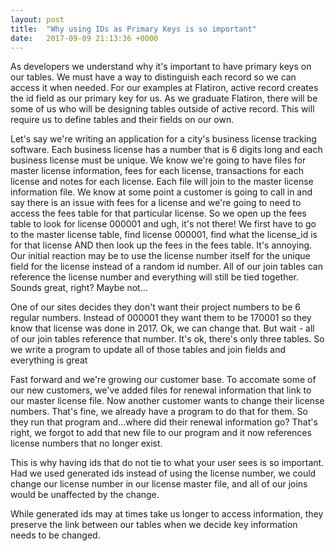 ```yaml
---
layout: post
title:  "Why using IDs as Primary Keys is so important"
date:   2017-09-09 21:13:36 +0000
---
```



As developers we understand why it's important to have primary keys on our tables.  We must have a way to distinguish each record so we can access it when needed.  For our examples at Flatiron, active record creates the id field as our primary key for us.  As we graduate Flatiron, there will be some of us who will be designing tables outside of active record.  This will require us to define tables and their fields on our own.<br>

Let's say we're writing an application for a city's business license tracking software.  Each business license has a number that is 6 digits long and each business license must be unique.  We know we're going to have files for master license information, fees for each license, transactions for each license and notes for each license.  Each file will join to the master license information file.  We know at some point a customer is going to call in and say there is an issue with fees for a license and we're going to need to access the fees table for that particular license. So we open up the fees table to look for license 000001 and ugh, it's not there!  We first have to go to the master license table, find license 000001, find what the license_id is for that license AND then look up the fees in the fees table.  It's annoying.  Our initial reaction may be to use the license number itself for the unique field for the license instead of a random id number.  All of our join tables can reference the license number and everything will still be tied together. Sounds great, right?  Maybe not...<br>

One of our sites decides they don't want their project numbers to be 6 regular numbers.  Instead of 000001 they want them to be 170001 so they know that license was done in 2017.  Ok, we can change that.  But wait - all of our join tables reference that number.  It's ok, there's only three tables.  So we write a program to update all of those tables and join fields and everything is great  <br>

Fast forward and we're growing our customer base.  To accomate some of our new customers, we've added files for renewal information that link to our master license file.  Now another customer wants to change their license numbers.  That's fine, we already have a program to do that for them.  So they run that program and...where did their renewal information go?  That's right, we forgot to add that new file to our program and it now references license numbers that no longer exist. <br>

This is why having ids that do not tie to what your user sees is so important.  Had we used generated ids instead of using the license number, we could change our license number in our license master file, and all of our joins would be unaffected by the change. <br>

While generated ids may at times take us longer to access information, they preserve the link between our tables when we decide key information needs to be changed. 
